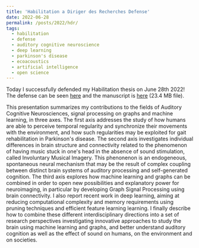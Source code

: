 ```yaml
---
title: 'Habilitation a Diriger des Recherches Defense'
date: 2022-06-28
permalink: /posts/2022/hdr/
tags:
  - habilitation
  - defense
  - auditory cognitive neuroscience
  - deep learning
  - parkinson's disease
  - ecoacoustics
  - artificial intelligence
  - open science
---
```


Today I successfully defended my Habilitation thesis on June 28th 2022! The defense can be seen [here](https://www.youtube.com/watch?v=2qEmb2P4za0&ab_channel=Br.A.In.) and the manuscript is [here](https://partage.imt.fr/index.php/s/KzMq5N9GbAFLjss) (23.4 MB file). 

This presentation summarizes my contributions to the fields of Auditory Cognitive Neurosciences, signal processing on graphs and machine learning, in three axes. The first axis addresses the study of how humans are able to perceive temporal regularity and synchronize their movements with the environment, and how such regularities may be exploited for gait rehabilitation in Parkinson's disease. The second axis investigates individual differences in brain structure and connectivity related to the phenomenon of having music stuck in one's head in the absence of sound stimulation, called Involuntary Musical Imagery. This phenonenon is an endogeneous, spontaneous neural mechanism that may be the result of complex coupling between distinct brain systems of auditory processing and self-generated cognition. The third axis explores how machine learning and graphs can be combined in order to open new possibilities and explanatory power for neuroimaging, in particular by developing Graph Signal Processing using brain connectivity. I also report recent work in deep learning, aiming at reducing computational complexity and memory requirements using pruning techniques and efficient feature learning learning. I finally describe how to combine these different interdisciplinary directions into a set of research perspectives investigating innovative approaches to study the brain using machine learning and graphs, and better understand auditory cognition as well as the effect of sound on humans, on the environment and on societies.
